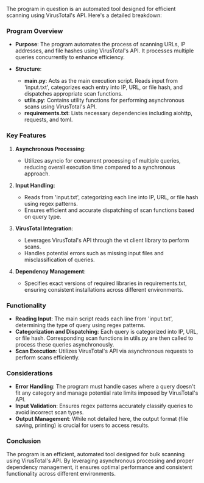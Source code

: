 The program in question is an automated tool designed for efficient scanning using VirusTotal's API. Here's a detailed breakdown:

### **Program Overview**

- **Purpose**: The program automates the process of scanning URLs, IP addresses, and file hashes using VirusTotal's API. It processes multiple queries concurrently to enhance efficiency.

- **Structure**:
  - **main.py**: Acts as the main execution script. Reads input from 'input.txt', categorizes each entry into IP, URL, or file hash, and dispatches appropriate scan functions.
  - **utils.py**: Contains utility functions for performing asynchronous scans using VirusTotal's API.
  - **requirements.txt**: Lists necessary dependencies including aiohttp, requests, and toml.

### **Key Features**

1. **Asynchronous Processing**:
   - Utilizes asyncio for concurrent processing of multiple queries, reducing overall execution time compared to a synchronous approach.

2. **Input Handling**:
   - Reads from 'input.txt', categorizing each line into IP, URL, or file hash using regex patterns.
   - Ensures efficient and accurate dispatching of scan functions based on query type.

3. **VirusTotal Integration**:
   - Leverages VirusTotal's API through the vt client library to perform scans.
   - Handles potential errors such as missing input files and misclassification of queries.

4. **Dependency Management**:
   - Specifies exact versions of required libraries in requirements.txt, ensuring consistent installations across different environments.

### **Functionality**

- **Reading Input**: The main script reads each line from 'input.txt', determining the type of query using regex patterns.
- **Categorization and Dispatching**: Each query is categorized into IP, URL, or file hash. Corresponding scan functions in utils.py are then called to process these queries asynchronously.
- **Scan Execution**: Utilizes VirusTotal's API via asynchronous requests to perform scans efficiently.

### **Considerations**

- **Error Handling**: The program must handle cases where a query doesn't fit any category and manage potential rate limits imposed by VirusTotal's API.
- **Input Validation**: Ensures regex patterns accurately classify queries to avoid incorrect scan types.
- **Output Management**: While not detailed here, the output format (file saving, printing) is crucial for users to access results.

### **Conclusion**

The program is an efficient, automated tool designed for bulk scanning using VirusTotal's API. By leveraging asynchronous processing and proper dependency management, it ensures optimal performance and consistent functionality across different environments.